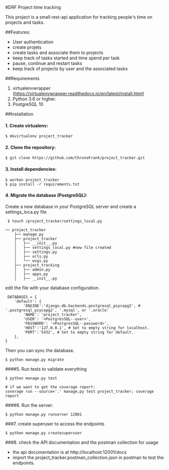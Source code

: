 #DRF Project time tracking

This project is a small rest-api application for tracking people's time on projects and tasks.

##Features:
- User authentication
- create projets
- create tasks and associate them to projects
- keep track of tasks started and time spend per task
- pause, continue and restart tasks
- keep track of projects by user and the associated tasks

##Requirements
1. virtualenvwrapper (https://virtualenvwrapper.readthedocs.io/en/latest/install.html)
2. Python 3.6 or higher.
3. PostgreSQL 10

##Installation

#### 1. Create virtualenv:
```
$ mkvirtualenv project_tracker
```
#### 2. Clone the repository:
```
$ git clone https://github.com/ChronoFrank/project_tracker.git
```
#### 3. Install dependencies:
```
$ workon project_tracker
$ pip install -r requirements.txt
```
#### 4. Migrate the database (PostgreSQL):
Create a new database in your PostgreSQL server and create a settings_loca.py file
```
 $ touch /project_tracker/settings_local.py

── project_tracker
    ├── manage.py
    ├── project_tracker
    │   ├── __init__.py
    │   ├── settings_local.py #new file created
    │   ├── settings.py
    │   ├── urls.py
    │   └── wsgi.py
    ├── project_tracking
    │   ├── admin.py
    │   ├── apps.py
    │   ├── __init__.py

```
edit the file with your database configuration.
```
 DATABASES = {
    'default': {
        'ENGINE':'django.db.backends.postgresql_psycopg2', # '.postgresql_psycopg2', '.mysql', or '.oracle'
        'NAME': 'project_tracker',
        'USER': '<PostgresSQL--user>',
        'PASSWORD': '<PostgresSQL--password>',
        'HOST':'127.0.0.1', # Set to empty string for localhost.
        'PORT':'5432', # Set to empty string for default.
    },
}
```

Then you can sync the database.

```
$ python manage.py migrate
```

####5. Run tests to validate everything
```
$ python manage.py test

# if we want to get the coverage report:
coverage run --source='.' manage.py test project_tracker; coverage report
```
####6. Run the server:
```
$ python manage.py runserver 12001
```

###7. create superuser to access the endpoints
```
$ python manage.py createsuperuser
```

###8. check the API documentation and the postman collection for usage

- the api documentation is at http://localhost:12001/docs
- import the project_tracker.postman_collection.json in postman to test the endpoints.